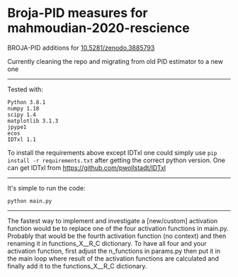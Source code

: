 # Broja-PID measures for mahmoudian-2020-rescience

BROJA-PID additions for [10.5281/zenodo.3885793](https://zenodo.org/record/3885793)

Currently cleaning the repo and migrating from old PID estimator to a new one

---

Tested with:
```
Python 3.8.1
numpy 1.18
scipy 1.4  
matplotlib 3.1.3
jpype1
ecos
IDTxl 1.1
```
To install the requirements above except IDTxl one could simply use ```pip install -r requirements.txt``` after getting the correct python version. One can get IDTxl from https://github.com/pwollstadt/IDTxl

---

It's simple to run the code:
```
python main.py
```

---


The fastest way to implement and investigate a [new/custom] activation function would be to replace one of the four activation functions in main.py. Probably that would be the fourth activation function (no context) and then renaming it in functions_X__R_C dictionary. To have all four and your activation function, first adjust the n_functions in params.py then put it in the main loop where result of the activation functions are calculated and finally add it to the functions_X__R_C dictionary.
